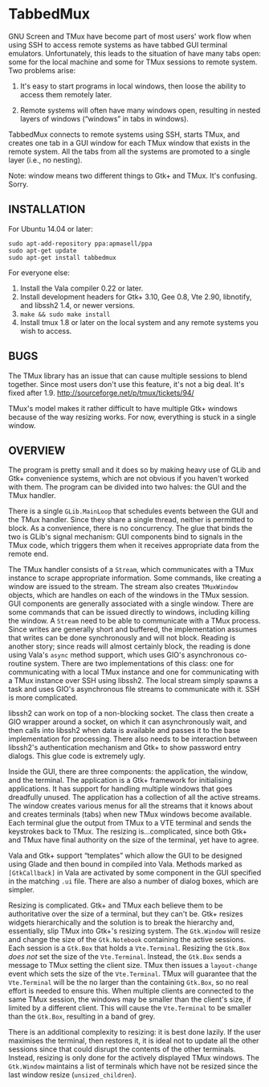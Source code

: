 TabbedMux
=========

GNU Screen and TMux have become part of most users' work flow when using SSH to access remote systems as have tabbed GUI terminal emulators. Unfortunately, this leads to the situation of have many tabs open: some for the local machine and some for TMux sessions to remote system. Two problems arise:

  1. It's easy to start programs in local windows, then loose the ability to access them remotely later.

  2. Remote systems will often have many windows open, resulting in nested layers of windows (“windows” in tabs in windows).

TabbedMux connects to remote systems using SSH, starts TMux, and creates one tab in a GUI window for each TMux window that exists in the remote system. All the tabs from all the systems are promoted to a single layer (i.e., no nesting).

Note: window means two different things to Gtk+ and TMux. It's confusing. Sorry.

INSTALLATION
------------

For Ubuntu 14.04 or later:

    sudo apt-add-repository ppa:apmasell/ppa
    sudo apt-get update
    sudo apt-get install tabbedmux

For everyone else:

  1. Install the Vala compiler 0.22 or later.
  2. Install development headers for Gtk+ 3.10, Gee 0.8, Vte 2.90, libnotify, and libssh2 1.4, or newer versions.
  3. `make && sudo make install`
  4. Install tmux 1.8 or later on the local system and any remote systems you wish to access.

BUGS
----

The TMux library has an issue that can cause multiple sessions to blend together. Since most users don't use this feature, it's not a big deal. It's fixed after 1.9. http://sourceforge.net/p/tmux/tickets/94/

TMux's model makes it rather difficult to have multiple Gtk+ windows because of the way resizing works. For now, everything is stuck in a single window.

OVERVIEW
--------

The program is pretty small and it does so by making heavy use of GLib and Gtk+ convenience systems, which are not obvious if you haven't worked with them. The program can be divided into two halves: the GUI and the TMux handler.

There is a single `GLib.MainLoop` that schedules events between the GUI and the TMux handler. Since they share a single thread, neither is permitted to block. As a convenience, there is no concurrency. The glue that binds the two is GLib's signal mechanism: GUI components bind to signals in the TMux code, which triggers them when it receives appropriate data from the remote end.

The TMux handler consists of a `Stream`, which communicates with a TMux instance to scrape appropriate information. Some commands, like creating a window are issued to the stream. The stream also creates `TMuxWindow` objects, which are handles on each of the windows in the TMux session. GUI components are generally associated with a single window. There are some commands that can be issued directly to windows, including killing the window. A `Stream` need to be able to communicate with a TMux process. Since writes are generally short and buffered, the implementation assumes that writes can be done synchronously and will not block. Reading is another story; since reads will almost certainly block, the reading is done using Vala's `async` method support, which uses GIO's asynchronous co-routine system. There are two implementations of this class: one for communicating with a local TMux instance and one for communicating with a TMux instance over SSH using libssh2. The local stream simply spawns a task and uses GIO's asynchronous file streams to communicate with it. SSH is more complicated.

libssh2 can work on top of a non-blocking socket. The class then create a GIO wrapper around a socket, on which it can asynchronously wait, and then calls into libssh2 when data is available and passes it to the base implementation for processing. There also needs to be interaction between libssh2's authentication mechanism and Gtk+ to show password entry dialogs. This glue code is extremely ugly.

Inside the GUI, there are three components: the application, the window, and the terminal. The application is a Gtk+ framework for initialising applications. It has support for handling multiple windows that goes dreadfully unused. The application has a collection of all the active streams. The window creates various menus for all the streams that it knows about and creates terminals (tabs) when new TMux windows become available. Each terminal glue the output from TMux to a VTE terminal and sends the keystrokes back to TMux. The resizing is...complicated, since both Gtk+ and TMux have final authority on the size of the terminal, yet have to agree.

Vala and Gtk+ support “templates” which allow the GUI to be designed using Glade and then bound in compiled into Vala. Methods marked as `[GtkCallback]` in Vala are activated by some component in the GUI specified in the matching `.ui` file. There are also a number of dialog boxes, which are simpler.

Resizing is complicated. Gtk+ and TMux each believe them to be authoritative over the size of a terminal, but they can't be. Gtk+ resizes widgets hierarchically and the solution is to break the hierarchy and, essentially, slip TMux into Gtk+'s resizing system. The `Gtk.Window` will resize and change the size of the `Gtk.Notebook` containing the active sessions. Each session is a `Gtk.Box` that holds a `Vte.Terminal`. Resizing the `Gtk.Box` _does not_ set the size of the `Vte.Terminal`. Instead, the `Gtk.Box` sends a message to TMux setting the client size. TMux then issues a `layout-change` event which sets the size of the `Vte.Terminal`. TMux will guarantee that the `Vte.Terminal` will be the no larger than the containing `Gtk.Box`, so no real effort is needed to ensure this. When multiple clients are connected to the same TMux session, the windows may be smaller than the client's size, if limited by a different client. This will cause the `Vte.Terminal` to be smaller than the `Gtk.Box`, resulting in a band of grey.

There is an additional complexity to resizing: it is best done lazily. If the user maximises the terminal, then restores it, it is ideal not to update all the other sessions since that could disrupt the contents of the other terminals. Instead, resizing is only done for the actively displayed TMux windows. The `Gtk.Window` maintains a list of terminals which have not be resized since the last window resize (`unsized_children`).
